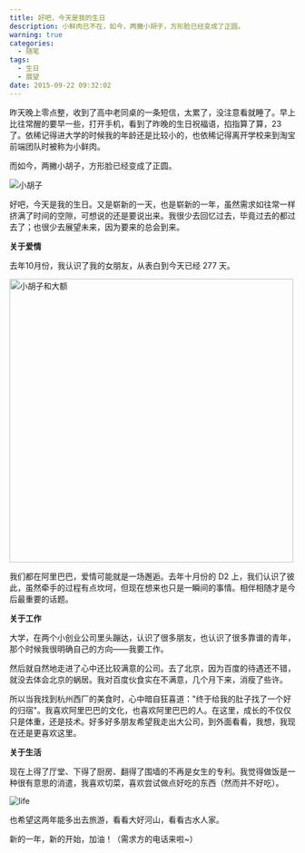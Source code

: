 ```yaml
---
title: 好吧，今天是我的生日
description: 小鲜肉已不在，如今，两撇小胡子，方形脸已经变成了正圆。
warning: true
categories:
  - 随笔
tags:
  - 生日
  - 展望
date: 2015-09-22 09:32:02
---
```



昨天晚上零点整，收到了高中老同桌的一条短信，太累了，没注意看就睡了。早上比往常醒的要早一些，打开手机，看到了昨晚的生日祝福语，掐指算了算，23了。依稀记得进大学的时候我的年龄还是比较小的，也依稀记得离开学校来到淘宝前端团队时被称为小鲜肉。

而如今，两撇小胡子，方形脸已经变成了正圆。

<!--more-->

![小胡子](/blogimgs/avatar150.png)

好吧，今天是我的生日。又是崭新的一天，也是崭新的一年，虽然需求如往常一样挤满了时间的空隙，可想说的还是要说出来。我很少去回忆过去，毕竟过去的都过去了；也很少去展望未来，因为要来的总会到来。

**关于爱情**

去年10月份，我认识了我的女朋友，从表白到今天已经 277 天。

<img src="//img.alicdn.com/tfs/TB1oyqGa_tYBeNjy1XdXXXXyVXa-300-300.png" data-original="/blogimgs/2015/09/22/20150902_7e82534e.jpg" data-source="//www.barretlee.com/blogimgs/2015/09/20150902_7e82534e.jpg" alt="小胡子和大额"  width="500" />

我们都在阿里巴巴，爱情可能就是一场邂逅。去年十月份的 D2 上，我们认识了彼此，虽然牵手的过程有点坎坷，但现在想来也只是一瞬间的事情。相伴相随才是今后最重要的话题。

**关于工作**

大学，在两个小创业公司里头蹦达，认识了很多朋友，也认识了很多靠谱的青年，那个时候我很明确自己的方向——我要工作。

然后就自然地走进了心中还比较满意的公司。去了北京，因为百度的待遇还不错，就没去体会北京的蜗居。我对百度伙食实在不满意，几个月下来，消瘦了些许。

所以当我找到杭州西厂的美食时，心中暗自狂喜道："终于给我的肚子找了一个好的归宿"。我喜欢阿里巴巴的文化，也喜欢阿里巴巴的人。在这里，成长的不仅仅只是体重，还是技术。好多好多朋友希望我走出大公司，到外面看看，我想，我现在还是更喜欢这里。

**关于生活**

现在上得了厅堂、下得了厨房、翻得了围墙的不再是女生的专利。我觉得做饭是一种很有意思的消遣，我喜欢切菜，喜欢尝试做点好吃的东西（然而并不好吃）。

![life](/blogimgs/2015/09/20150902_9dad8813.jpg)

也希望这两年能多出去旅游，看看大好河山，看看古水人家。

新的一年，新的开始，加油！（需求方的电话来啦~）